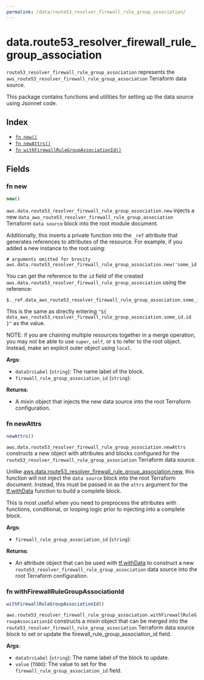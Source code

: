 ```yaml
---
permalink: /data/route53_resolver_firewall_rule_group_association/
---
```


# data.route53_resolver_firewall_rule_group_association

`route53_resolver_firewall_rule_group_association` represents the `aws_route53_resolver_firewall_rule_group_association` Terraform data source.



This package contains functions and utilities for setting up the data source using Jsonnet code.


## Index

* [`fn new()`](#fn-new)
* [`fn newAttrs()`](#fn-newattrs)
* [`fn withFirewallRuleGroupAssociationId()`](#fn-withfirewallrulegroupassociationid)

## Fields

### fn new

```ts
new()
```


`aws.data.route53_resolver_firewall_rule_group_association.new` injects a new `data_aws_route53_resolver_firewall_rule_group_association` Terraform `data source`
block into the root module document.

Additionally, this inserts a private function into the `_ref` attribute that generates references to attributes of the
resource. For example, if you added a new instance to the root using:

    # arguments omitted for brevity
    aws.data.route53_resolver_firewall_rule_group_association.new('some_id')

You can get the reference to the `id` field of the created `aws.data.route53_resolver_firewall_rule_group_association` using the reference:

    $._ref.data_aws_route53_resolver_firewall_rule_group_association.some_id.get('id')

This is the same as directly entering `"${ data_aws_route53_resolver_firewall_rule_group_association.some_id.id }"` as the value.

NOTE: if you are chaining multiple resources together in a merge operation, you may not be able to use `super`, `self`,
or `$` to refer to the root object. Instead, make an explicit outer object using `local`.

**Args**:
  - `dataSrcLabel` (`string`): The name label of the block.
  - `firewall_rule_group_association_id` (`string`): 

**Returns**:
- A mixin object that injects the new data source into the root Terraform configuration.


### fn newAttrs

```ts
newAttrs()
```


`aws.data.route53_resolver_firewall_rule_group_association.newAttrs` constructs a new object with attributes and blocks configured for the `route53_resolver_firewall_rule_group_association`
Terraform data source.

Unlike [aws.data.route53_resolver_firewall_rule_group_association.new](#fn-route53resolverfirewallrulegroupassociationnew), this function will not inject the `data source`
block into the root Terraform document. Instead, this must be passed in as the `attrs` argument for the
[tf.withData](https://github.com/tf-libsonnet/core/tree/main/docs#fn-withdata) function to build a complete block.

This is most useful when you need to preprocess the attributes with functions, conditional, or looping logic prior to
injecting into a complete block.

**Args**:
  - `firewall_rule_group_association_id` (`string`): 

**Returns**:
  - An attribute object that can be used with [tf.withData](https://github.com/tf-libsonnet/core/tree/main/docs#fn-withdata) to construct a new `route53_resolver_firewall_rule_group_association` data source into the root Terraform configuration.


### fn withFirewallRuleGroupAssociationId

```ts
withFirewallRuleGroupAssociationId()
```

`aws.route53_resolver_firewall_rule_group_association.withFirewallRuleGroupAssociationId` constructs a mixin object that can be merged into the `route53_resolver_firewall_rule_group_association`
Terraform data source block to set or update the firewall_rule_group_association_id field.



**Args**:
  - `dataSrcLabel` (`string`): The name label of the block to update.
  - `value` (`TODO`): The value to set for the `firewall_rule_group_association_id` field.
